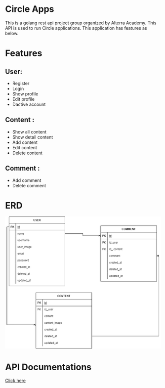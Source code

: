 # Circle Apps



This is a golang rest api project group organized by Alterra Academy. This API is used to run Circle applications. This application has features as below.

# Features
## User:
- Register
- Login
- Show profile
- Edit profile
- Dactive account

## Content :
- Show all content
- Show detail content
- Add content
- Edit content
- Delete content

## Comment :
- Add comment
- Delete comment

# ERD
<img src="ERD.png">

# API Documentations

[Click here](https://app.swaggerhub.com/apis-docs/icxz1/SosmedAPI/1.0.0#/)
